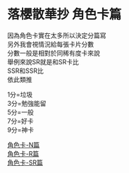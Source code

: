 # 落櫻散華抄  角色卡篇

因為角色卡實在太多所以決定分篇寫  
另外我會視情況給每張卡片分數  
分數一般是相對於同稀有度卡來說  
舉例來說SR就是和SR卡比  
SSR和SSR比  
依此類推  

1分=垃圾  
3分=勉強能留  
5分=一般  
7分=好卡  
9分=神卡  

[角色卡-N篇](https://github.com/AndyShiue/sakura/blob/master/character-n.md)  
[角色卡-R篇](https://github.com/AndyShiue/sakura/blob/master/character-r.md)  
[角色卡-SR篇](https://github.com/AndyShiue/sakura/blob/master/character-sr.md)  